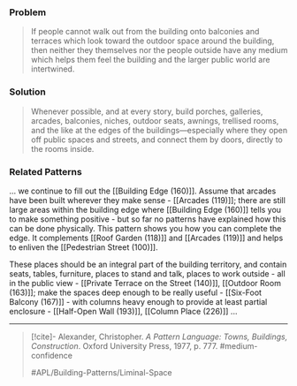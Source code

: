 ### Problem
>If people cannot walk out from the building onto balconies and terraces which look toward the outdoor space around the building, then neither they themselves nor the people outside have any medium which helps them feel the building and the larger public world are intertwined.

### Solution
>Whenever possible, and at every story, build porches, galleries, arcades, balconies, niches, outdoor seats, awnings, trellised rooms, and the like at the edges of the buildings—especially where they open off public spaces and streets, and connect them by doors, directly to the rooms inside.

### Related Patterns
... we continue to fill out the [[Building Edge (160)]]. Assume that arcades have been built wherever they make sense - [[Arcades (119)]]; there are still large areas within the building edge where [[Building Edge (160)]] tells you to make something positive - but so far no patterns have explained how this can be done physically. This pattern shows you how you can complete the edge. It complements [[Roof Garden (118)]] and [[Arcades (119)]] and helps to enliven the [[Pedestrian Street (100)]].

These places should be an integral part of the building territory, and contain seats, tables, furniture, places to stand and talk, places to work outside - all in the public view - [[Private Terrace on the Street (140)]], [[Outdoor Room (163)]]; make the spaces deep enough to be really useful - [[Six-Foot Balcony (167)]] - with columns heavy enough to provide at least partial enclosure - [[Half-Open Wall (193)]], [[Column Place (226)]] ...

---

> [!cite]- Alexander, Christopher. _A Pattern Language: Towns, Buildings, Construction_. Oxford University Press, 1977, p. 777.
> #medium-confidence
>
> #APL/Building-Patterns/Liminal-Space
